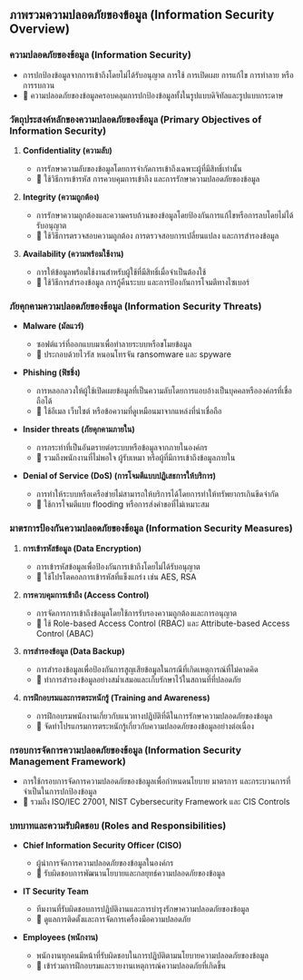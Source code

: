 
## ภาพรวมความปลอดภัยของข้อมูล (Information Security Overview)

### ความปลอดภัยของข้อมูล (Information Security)

- การปกป้องข้อมูลจากการเข้าถึงโดยไม่ได้รับอนุญาต การใช้ การเปิดเผย การแก้ไข การทำลาย หรือการรบกวน
- 📝 ความปลอดภัยของข้อมูลครอบคลุมการปกป้องข้อมูลทั้งในรูปแบบดิจิทัลและรูปแบบกระดาษ

### วัตถุประสงค์หลักของความปลอดภัยของข้อมูล (Primary Objectives of Information Security)

1. **Confidentiality (ความลับ)**
   - การรักษาความลับของข้อมูลโดยการจำกัดการเข้าถึงเฉพาะผู้ที่มีสิทธิ์เท่านั้น
   - 📝 ใช้วิธีการเข้ารหัส การควบคุมการเข้าถึง และการรักษาความปลอดภัยของข้อมูล

2. **Integrity (ความถูกต้อง)**
   - การรักษาความถูกต้องและความครบถ้วนของข้อมูลโดยป้องกันการแก้ไขหรือการลบโดยไม่ได้รับอนุญาต
   - 📝 ใช้วิธีการตรวจสอบความถูกต้อง การตรวจสอบการเปลี่ยนแปลง และการสำรองข้อมูล

3. **Availability (ความพร้อมใช้งาน)**
   - การให้ข้อมูลพร้อมใช้งานสำหรับผู้ใช้ที่มีสิทธิ์เมื่อจำเป็นต้องใช้
   - 📝 ใช้วิธีการสำรองข้อมูล การกู้คืนระบบ และการป้องกันการโจมตีทางไซเบอร์

### ภัยคุกคามความปลอดภัยของข้อมูล (Information Security Threats)

- **Malware (มัลแวร์)**
  - ซอฟต์แวร์ที่ออกแบบมาเพื่อทำลายระบบหรือขโมยข้อมูล
  - 📝 ประกอบด้วยไวรัส หนอนโทรจัน ransomware และ spyware

- **Phishing (ฟิชชิ่ง)**
  - การหลอกลวงให้ผู้ใช้เปิดเผยข้อมูลที่เป็นความลับโดยการแอบอ้างเป็นบุคคลหรือองค์กรที่เชื่อถือได้
  - 📝 ใช้อีเมล เว็บไซต์ หรือข้อความที่ดูเหมือนมาจากแหล่งที่น่าเชื่อถือ

- **Insider threats (ภัยคุกคามภายใน)**
  - การกระทำที่เป็นอันตรายต่อระบบหรือข้อมูลจากภายในองค์กร
  - 📝 รวมถึงพนักงานที่ไม่พอใจ ผู้รับเหมา หรือผู้ที่มีการเข้าถึงข้อมูลภายใน

- **Denial of Service (DoS) (การโจมตีแบบปฏิเสธการให้บริการ)**
  - การทำให้ระบบหรือเครือข่ายไม่สามารถให้บริการได้โดยการทำให้ทรัพยากรเกินขีดจำกัด
  - 📝 ใช้การโจมตีแบบ flooding หรือการส่งคำขอที่ไม่เหมาะสม

### มาตรการป้องกันความปลอดภัยของข้อมูล (Information Security Measures)

1. **การเข้ารหัสข้อมูล (Data Encryption)**
   - การเข้ารหัสข้อมูลเพื่อป้องกันการเข้าถึงโดยไม่ได้รับอนุญาต
   - 📝 ใช้โปรโตคอลการเข้ารหัสที่แข็งแกร่ง เช่น AES, RSA

2. **การควบคุมการเข้าถึง (Access Control)**
   - การจัดการการเข้าถึงข้อมูลโดยใช้การรับรองความถูกต้องและการอนุญาต
   - 📝 ใช้ Role-based Access Control (RBAC) และ Attribute-based Access Control (ABAC)

3. **การสำรองข้อมูล (Data Backup)**
   - การสำรองข้อมูลเพื่อป้องกันการสูญเสียข้อมูลในกรณีที่เกิดเหตุการณ์ที่ไม่คาดคิด
   - 📝 ทำการสำรองข้อมูลอย่างสม่ำเสมอและเก็บรักษาไว้ในสถานที่ที่ปลอดภัย

4. **การฝึกอบรมและการตระหนักรู้ (Training and Awareness)**
   - การฝึกอบรมพนักงานเกี่ยวกับแนวทางปฏิบัติที่ดีในการรักษาความปลอดภัยของข้อมูล
   - 📝 จัดทำโปรแกรมการตระหนักรู้เกี่ยวกับความปลอดภัยของข้อมูลอย่างต่อเนื่อง

### กรอบการจัดการความปลอดภัยของข้อมูล (Information Security Management Framework)

- การใช้กรอบการจัดการความปลอดภัยของข้อมูลเพื่อกำหนดนโยบาย มาตรการ และกระบวนการที่จำเป็นในการปกป้องข้อมูล
- 📝 รวมถึง ISO/IEC 27001, NIST Cybersecurity Framework และ CIS Controls

### บทบาทและความรับผิดชอบ (Roles and Responsibilities)

- **Chief Information Security Officer (CISO)**
  - ผู้นำการจัดการความปลอดภัยของข้อมูลในองค์กร
  - 📝 รับผิดชอบการพัฒนานโยบายและกลยุทธ์ความปลอดภัยของข้อมูล

- **IT Security Team**
  - ทีมงานที่รับผิดชอบการปฏิบัติงานและการบำรุงรักษาความปลอดภัยของข้อมูล
  - 📝 ดูแลการติดตั้งและการจัดการเครื่องมือความปลอดภัย

- **Employees (พนักงาน)**
  - พนักงานทุกคนมีหน้าที่รับผิดชอบในการปฏิบัติตามนโยบายความปลอดภัยของข้อมูล
  - 📝 เข้าร่วมการฝึกอบรมและรายงานเหตุการณ์ความปลอดภัยที่เกิดขึ้น
